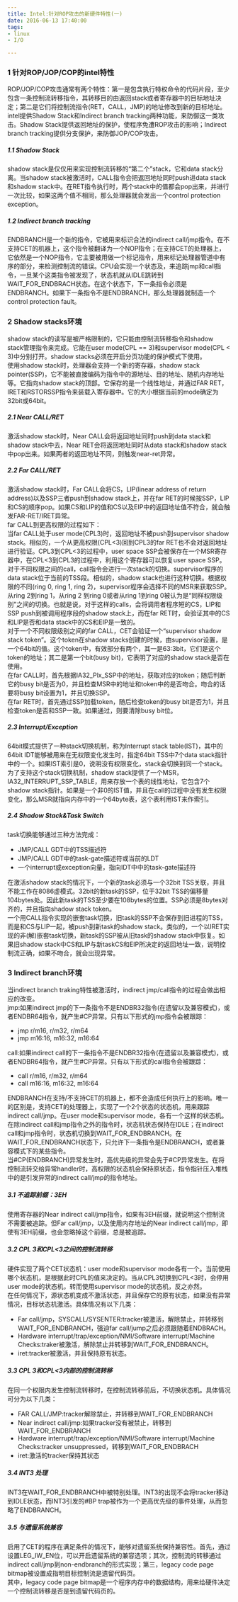 ```yaml
---
title: Intel:针对ROP攻击的新硬件特性(一)
date: 2016-06-13 17:40:00
tags:
- linux
- I/O

---
```

### 1 针对ROP/JOP/COP的intel特性
ROP/JOP/COP攻击通常有两个特性：第一是包含执行特权命令的代码片段，至少包含一条控制流转移指令，其转移目的由返回stack或者寄存器中的目标地址决定；第二是它们将控制流指令(RET，CALL，JMP)的地址修改到新的目标地址。  
intel提供Shadow Stack和Indirect branch tracking两种功能，来防御这一类攻击。Shadow Stack提供返回地址的保护，使程序免遭ROP攻击的影响；Indirect branch tracking提供分支保护，来防御JOP/COP攻击。  
##### 1.1 Shadow Stack
shadow stack是仅仅用来实现控制流转移的“第二个”stack，它和data stack分离。当shadow stack被激活时，CALL指令会把返回地址同时push进data stack和shadow stack中。在RET指令执行时，两个stack中的值都会pop出来，并进行一次比较，如果这两个值不相同，那么处理器就会发出一个control protection exception。
##### 1.2 Indirect branch tracking
ENDBRANCH是一个新的指令，它被用来标识合法的indirect call/jmp指令。在不支持CET的机器上，这个指令被翻译为一个NOP指令；在支持CET的处理器上，它依然是一个NOP指令，它主要被用做一个标记指令，用来标记处理器管道中有序的部分，来检测控制流的错误。CPU会实现一个状态及，来追踪jmp和call指令，一旦某个这类指令被发现了，状态机就从IDLE跳转到WAIT_FOR_ENDBRACH状态。在这个状态下，下一条指令必须是ENDBRANCH。如果下一条指令不是ENDBRANCH，那么处理器就制造一个control protection fault。  

### 2 Shadow stacks环境
shadow stack的读写是被严格限制的，它只能由控制流转移指令和shadow stack管理指令来完成。它能在user mode(CPL == 3)和supervisor mode(CPL < 3)中分别打开。shadow stacks必须在开启分页功能的保护模式下使用。    
使用shadow stack时，处理器会支持一个新的寄存器，shadow stack pointer(SSP)，它不能被直接编码为指令中的源地址、目的地址、随机内存地址等。它指向shadow stack的顶部。它保存的是一个线性地址，并通过FAR RET，IRET和RSTORSSP指令来装载入寄存器中。它的大小根据当前的mode确定为32bit或64bit。  
##### 2.1 Near CALL/RET
激活shadow stack时，Near CALL会将返回地址同时push到data stack和shadow stack中去，Near RET会将返回地址同时从data stack和shadow stack中pop出来。如果两者的返回地址不同，则触发near-ret异常。  
##### 2.2 Far CALL/RET
激活shadow stack时，Far CALL会将CS，LIP(linear address of return address)以及SSP三者push到shadow stack上，并在far RET的时候按SSP，LIP和CS的顺序pop。如果CS和LIP的值和CS以及EIP中的返回地址值不符合，就会触发FAR-RET/IRET异常。  
far CALL到更高权限的过程如下：  
当far CALL处于user mode(CPL3)时，返回地址不被push到supervisor shadow stack。相似的，一个从更高权限(CPL<3)回到CPL3的far RET也不会对返回地址进行验证。CPL3到CPL<3的过程中，user space SSP会被保存在一个MSR寄存器中，在CPL<3到CPL3的过程中，利用这个寄存器可以恢复user space SSP。  
对于不同权限之间的call，call指令会进行一次stack的切换。supervisor程序的data stack位于当前的TSS段。相似的，shadow stack也进行这种切换。根据权限的不同(ring 0, ring 1, ring 2)，supervisor程序会选择不同的MSR来获取SSP。  
从ring 2到ring 1，从ring 2 到ring 0或者从ring 1到ring 0被认为是“同样权限级别”之间的切换。也就是说，对于这样的calls，会将调用者程序短的CS，LIP和SSP push到被调用程序段的shadow stack上，而在far RET时，会验证其中的CS和LIP是否和data stack中的CS和EIP是一致的。  
对于一个不同权限级别之间的far CALL，CET会验证一个“supervisor shadow stack token”。这个token在shadow stacks创建的时候，由supervisor设置，是一个64bit的值。这个token中，有效部分有两个，其一是63:3bit，它们是这个token的地址；其二是第一个bit(busy bit)，它表明了对应的shadow stack是否在使用。  
在far CALL时，首先根据IA32_Plx_SSP中的地址，获取对应的token；随后判断它的busy bit是否为0，并且检查MSR中的地址和token中的是否吻合。吻合的话要将busy bit设置为1，并且切换SSP。  
在far RET时，首先通过SSP加载token，随后检查token的busy bit是否为1，并且检查token是否和SSP一致。如果通过，则要清除busy bit位。  
##### 2.3 Interrupt/Exception
64bit模式提供了一种stack切换机制，称为Interrupt stack table(IST)，其中的64bit IDT能够被用来在无权限变化发生时，指定64bit TSS中7个data stack指针中的一个。如果IST索引是0，说明没有权限变化，stack会切换到同一个stack。  
为了支持这个stack切换机制，shadow stack提供了一个MSR，IA32_INTERRUPT_SSP_TABLE，用来存放一个表的线性地址，它包含7个shadow stack指针。如果是一个非0的IST值，并且在call的过程中没有发生权限变化，那么MSR就指向内存中的一个64byte表，这个表利用IST来作索引。
##### 2.4 Shadow Stack&Task Switch
task切换能够通过三种方法完成：  

- JMP/CALL GDT中的TSS描述符  
- JMP/CALL GDT中的task-gate描述符或当前的LDT  
- 一个interrupt或exception向量，指向IDT中中的task-gate描述符  

在激活shadow stack的情况下，一个新的task必须与一个32bit TSS关联，并且不能工作在8086虚模式。32bit的新task的SSP，位于32bit TSS的偏移量104bytes处。因此新task的TSS至少要在108bytes的位置。SSP必须是8bytes对齐的，并且指向shadow stack token。  
一个用CALL指令实现的嵌套task切换，旧task的SSP不会保存到旧进程的TSS，而是和CS与LIP一起，被push到新task的shadow stack。类似的，一个以IRET实现的非(解)嵌套task切换，新task的SSP被从旧task的shadow stack中恢复。如果旧shadow stack中CS和LIP与新taskCS和EIP所决定的返回地址一致，说明控制流正确，如果不吻合，就会出现异常。    
### 3 Indirect branch环境
当indirect branch traking特性被激活时，indirect jmp/call指令的过程会做出相应的改变。  
jmp:如果indirect jmp的下一条指令不是ENDBR32指令(在遗留以及兼容模式)，或者ENDBR64指令，就产生#CP异常。只有以下形式的jmp指令会被跟踪：

- jmp r/m16, r/m32, r/m64  
- jmp m16:16, m16:32, m16:64  
 
call:如果indirect call的下一条指令不是ENDBR32指令(在遗留以及兼容模式)，或者ENDBR64指令，就产生#CP异常。只有以下形式的call指令会被跟踪：

- call r/m16, r/m32, r/m64  
- call m16:16, m16:32, m16:64

ENDBRANCH在支持/不支持CET的机器上，都不会造成任何执行上的影响。唯一的区别是，支持CET的处理器上，实现了一个2个状态的状态机，用来跟踪indirect call/jmp。在user mode和supervisor mode，各有一个这样的状态机。在除indirect call和jmp指令之外的指令时，状态机状态保持在IDLE；在indirect call和jmp指令时，状态机切换到WAIT_FOR_ENDBRANCH。在WAIT_FOR_ENDBRANCH状态下，只允许下一条指令是ENDBRANCH，或者兼容模式下的某些指令。  
当#CP(ENDBRANCH)异常发生时，高优先级的异常会先于#CP异常发生。在将控制流转交给异常handler时，高权限的状态机会保持原状态，指令指针压入堆栈中的是引发异常的indirect call/jmp的指令地址。  
##### 3.1 不追踪前缀：3EH
使用寄存器的Near indirect call/jmp指令，如果有3EH前缀，就说明这个控制流不需要被追踪。但Far call/jmp，以及使用内存地址的Near indirect call/jmp，即使有3EH前缀，也会忽略掉这个前缀，总是被追踪。  
##### 3.2 CPL 3和CPL<3之间的控制流转移
硬件实现了两个CET状态机：user mode和supervisor mode各有一个。当前使用哪个状态机，是根据此时CPL的值来决定的。当从CPL3切换到CPL<3时，会停用user mode的状态机，转而使用supervisor mode的状态机，反之亦然。  
在任何情况下，源状态机变成不激活状态，并且保存它的原有状态，如果没有异常情况，目标状态机激活。具体情况有以下几类：  

- Far call/jmp，SYSCALL/SYSENTER:tracker被激活，解除禁止，并转移到WAIT_FOR_ENDBRANCH，强迫far call/jump之后必须跟随着ENDBRACH。  
- Hardware interrupt/trap/exception/NMI/Software interrupt/Machine Checks:traker被激活，解除禁止并转移到WAIT_FOR_ENDBRANCH。  
- iret:tracker被激活，并且保持原有状态。  

##### 3.3 CPL 3和CPL<3内部的控制流转移
在同一个权限内发生控制流转移时，在控制流转移前后，不切换状态机。具体情况可分为以下几类：  

- FAR CALL/JMP:tracker解除禁止，并转移到WAIT_FOR_ENDBRANCH
- Near indirect call/jmp:如果tracker没有被禁止，转移到WAIT_FOR_ENDBRANCH
- Hardware interrupt/trap/exception/NMI/Software interrupt/Machine Checks:tracker unsuppressed，转移到WAIT_FOR_ENDBRACH
- iret:激活的tracker保持其状态

##### 3.4 INT3 处理
INT3在WAIT_FOR_ENDBRANCH中被特别处理。INT3的出现不会将tracker移动到IDLE状态，而INT3引发的#BP trap被作为一个更高优先级的事件处理，从而忽略了ENDBRANCH。  

##### 3.5 与遗留系统兼容
启用了CET的程序在满足条件的情况下，能够对遗留系统保持兼容性。首先，通过设置LEG_IW_EN位，可以开启遗留系统的兼容选项；其次，控制流的转移通过indirect call/jmp到non-endbranch的形式实现；第三，legacy code page bitmap被设置成指明目标控制流是遗留代码页。  
其中，legacy code page bitmap是一个程序内存中的数据结构，用来给硬件决定一个控制流转移是否是到遗留代码页的。
